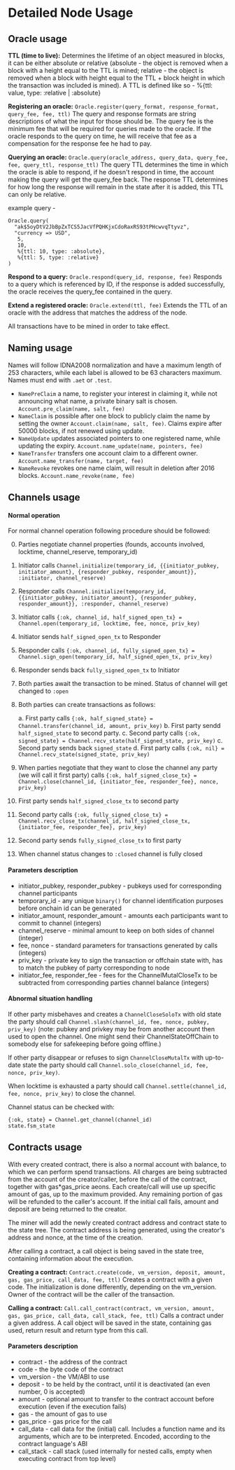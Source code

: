 # Detailed Node Usage

## Oracle usage
**TTL (time to live):**
  Determines the lifetime of an object measured in blocks, it can be either absolute
  or relative (absolute - the object is removed when a block with a height equal to the TTL is mined;
  relative - the object is removed when a block with height equal to the TTL + block height in which the transaction was included is mined). A TTL is defined like so - %{ttl: value, type: :relative | :absolute}

**Registering an oracle:**
  `Oracle.register(query_format, response_format, query_fee, fee, ttl)`
  The query and response formats are string descriptions of what the input for those should be. The query fee is the minimum fee that will be required for queries made to the oracle. If the oracle responds to the query on time, he will receive that fee as a compensation for the response fee he had to pay.

**Querying an oracle:**
  `Oracle.query(oracle_address, query_data, query_fee, fee, query_ttl, response_ttl)`
  The query TTL determines the time in which the oracle is able to respond, if he doesn't respond in time, the account making the query will get the query_fee back. The response TTL determines for how long the response will remain in the state after it is added, this TTL can only be relative.

  example query -
  ```
  Oracle.query(
    "ak$5oyDtV2JbBpZxTCS5JacVfPQHKjxCdoRaxRS93tPHcwvqTtyvz",
    "currency => USD",
     5,
     10,
     %{ttl: 10, type: :absolute},
     %{ttl: 5, type: :relative}
  )
  ```

**Respond to a query:**
  `Oracle.respond(query_id, response, fee)`
  Responds to a query which is referenced by ID, if the response is added successfully, the oracle receives the query_fee contained in the query.

**Extend a registered oracle:**
  `Oracle.extend(ttl, fee)`
  Extends the TTL of an oracle with the address that matches the address of the node.

All transactions have to be mined in order to take effect.

## Naming usage

Names will follow IDNA2008 normalization and have a maximum length of 253 characters, while each label is allowed to be 63 characters maximum. Names must end with `.aet` or `.test`.

 * `NamePreClaim` a name, to register your interest in claiming it, while not announcing what name, a private binary salt is chosen. `Account.pre_claim(name, salt, fee)`
 * `NameClaim` is possible after one block to publicly claim the name by setting the owner `Account.claim(name, salt, fee)`. Claims expire after 50000 blocks, if not renewed using update.
 * `NameUpdate` updates associated pointers to one registered name, while updating the expiry. `Account.name_update(name, pointers, fee)`
 * `NameTransfer` transfers one account claim to a different owner. `Account.name_transfer(name, target, fee)`
 * `NameRevoke` revokes one name claim, will result in deletion after 2016 blocks. `Account.name_revoke(name, fee)`

## Channels usage

#### Normal operation

For normal channel operation following procedure should be followed:

0. Parties negotiate channel properties (founds, accounts involved, locktime, channel_reserve, temporary_id)
1. Initiator calls `Channel.initialize(temporary_id, {{initiator_pubkey, initiator_amount}, {responder_pubkey, responder_amount}}, :initiator, channel_reserve)`
2. Responder calls `Channel.initialize(temporary_id, {{initiator_pubkey, initiator_amount}, {responder_pubkey, responder_amount}}, :responder, channel_reserve)`
3. Initiator calls `{:ok, channel_id, half_signed_open_tx} = Channel.open(temporary_id, locktime, fee, nonce, priv_key)`
4. Initiator sends `half_signed_open_tx` to Responder
5. Responder calls `{:ok, channel_id, fully_signed_open_tx} = Channel.sign_open(temporary_id, half_signed_open_tx, priv_key)`
6. Responder sends back `fully_signed_open_tx` to Initiator
7. Both parties await the transaction to be mined. Status of channel will get changed to `:open`
8. Both parties can create transactions as follows:

    a. First party calls `{:ok, half_signed_state} = Channel.transfer(channel_id, amount, priv_key)`
    b. First party sendd `half_signed_state` to second party.
    c. Second party calls `{:ok, signed_state} = Channel.recv_state(half_signed_state, priv_key)`
    c. Second party sends back `signed_state`
    d. First party calls `{:ok, nil} = Channel.recv_state(signed_state, priv_key)`
9. When parties negotiate that they want to close the channel any party (we will call it first party) calls `{:ok, half_signed_close_tx} = Channel.close(channel_id, {initiator_fee, responder_fee}, nonce, priv_key)`
10. First party sends `half_signed_close_tx` to second party
11. Second party calls `{:ok, fully_signed_close_tx} = Channel.recv_close_tx(channel_id, half_signed_close_tx, {initiator_fee, responder_fee}, priv_key)`
12. Second party sends `fully_signed_close_tx` to first party
13. When channel status changes to `:closed` channel is fully closed

#### Parameters description

- initiator_pubkey, responder_pubkey - pubkeys used for corresponding channel participants
- temporary_id - any unique `binary()` for channel identification purposes before onchain id can be generated
- initiator_amount, responder_amount - amounts each participants want to commit to channel (integers)
- channel_reserve - minimal amount to keep on both sides of channel (integer)
- fee, nonce - standard parameters for transactions generated by calls (integers)
- priv_key - private key to sign the transaction or offchain state with, has to match the pubkey of party corresponding to node
- initiator_fee, responder_fee - fees for the ChannelMutalCloseTx to be subtracted from corresponding parties channel balance (integers)

#### Abnormal situation handling

If other party misbehaves and creates a `ChannelCloseSoloTx` with old state the party should call `Channel.slash(channel_id, fee, nonce, pubkey, priv_key)` (note: pubkey and privkey may be from another account then used to open the channel. One might send their ChannelStateOffChain to somebody else for safekeeping before going offline.)

If other party disappear or refuses to sign `ChannelCloseMutalTx` with up-to-date state the party should call `Channel.solo_close(channel_id, fee, nonce, priv_key)`.

When locktime is exhausted a party should call `Channel.settle(channel_id, fee, nonce, priv_key)` to close the channel.

Channel status can be checked with:
```
{:ok, state} = Channel.get_channel(channel_id)
state.fsm_state
```

## Contracts usage

With every created contract, there is also a normal account with balance, to which we can perform spend transactions. All charges are being subtracted from the account of the creator/caller, before the call of the contract, together with gas*gas_price aeons. Each create/call will use up specific amount of gas, up to the maximum provided. Any remaining portion of gas will be refunded to the caller's account. If the initial call fails, amount and deposit are being returned to the creator.

The miner will add the newly created contract address and contract state to the state tree. The contract address is being generated, using the creator's address and nonce, at the time of the creation.

After calling a contract, a call object is being saved in the state tree, containing information about the execution.

**Creating a contract:**
  `Contract.create(code, vm_version, deposit, amount, gas, gas_price, call_data, fee, ttl)`
  Creates a contract with a given code. The initialization is done differently, depending on the vm_version. Owner of the contract will be the caller of the transaction.

**Calling a contract:**
  `Call.call_contract(contract, vm_version, amount, gas, gas_price, call_data, call_stack, fee, ttl)`
  Calls a contract under a given address. A call object will be saved in the state, containing gas used, return result and return type from this call.

#### Parameters description

- contract - the address of the contract
- code - the byte code of the contract
- vm_version - the VM/ABI to use
- deposit - to be held by the contract, until it is deactivated (an even number, 0 is accepted)
- amount - optional amount to transfer to the contract account before execution (even if the execution fails)
- gas - the amount of gas to use
- gas_price - gas price for the call
- call_data - call data for the (initial) call. Includes a function name and its arguments, which are to be interpreted. Encoded, according to the contract language's ABI
- call_stack - call stack (used internally for nested calls, empty when executing contract from top level)
